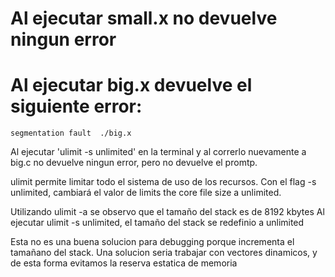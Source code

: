 
# Al ejecutar small.x no devuelve ningun error 
# Al ejecutar big.x devuelve el siguiente error:
	segmentation fault  ./big.x
	
 Al ejecutar 'ulimit -s unlimited' en la terminal y al correrlo nuevamente
a big.c no devuelve ningun error, pero no devuelve el promtp.

 ulimit permite limitar todo el sistema de uso de los recursos.
 Con el flag -s unlimited, cambiará el valor de limits the core file size
a unlimited.

 Utilizando ulimit -a se observo que el tamaño del stack es de 8192 kbytes
Al ejecutar ulimit -s unlimited, el tamaño del stack se redefinio a unlimited

 Esta no es una buena solucion para debugging porque incrementa el 
tamañano del stack. Una solucion seria trabajar con vectores dinamicos, y de
esta forma evitamos la reserva estatica de memoria


